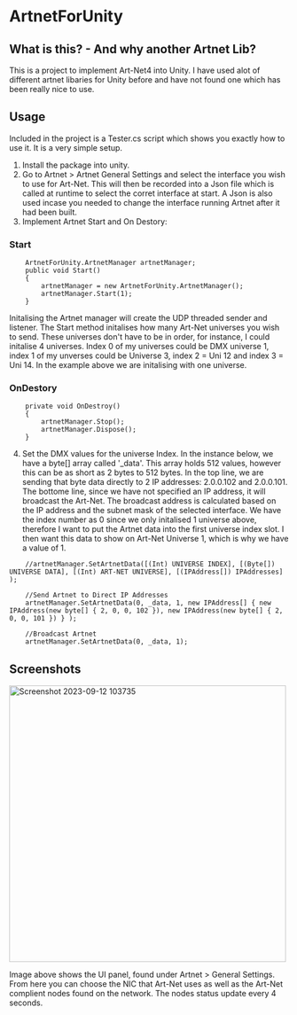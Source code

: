 # ArtnetForUnity

## What is this? - And why another Artnet Lib?
This is a project to implement Art-Net4 into Unity. I have used alot of different artnet libaries for Unity before and have not found one which has been really nice to use.

## Usage 
Included in the project is a Tester.cs script which shows you exactly how to use it. It is a very simple setup. 
1) Install the package into unity.
2) Go to Artnet > Artnet General Settings and select the interface you wish to use for Art-Net. This will then be recorded into a Json file which is called at runtime to select the corret interface at start. A Json is also used incase you needed to change the interface running Artnet after it had been built.
3) Implement Artnet Start and On Destory:
### Start
````
    ArtnetForUnity.ArtnetManager artnetManager;
    public void Start()
    {
        artnetManager = new ArtnetForUnity.ArtnetManager();
        artnetManager.Start(1);
    }
````
Initalising the Artnet manager will create the UDP threaded sender and listener. 
The Start method initalises how many Art-Net universes you wish to send. These universes don't have to be in order, for instance, I could initalise 4 universes. Index 0 of my universes could be DMX universe 1, index 1 of my unverses could be Universe 3, index 2 = Uni 12 and index 3 = Uni 14.
In the example above we are initalising with one universe.

### OnDestory
````
    private void OnDestroy()
    {
        artnetManager.Stop();
        artnetManager.Dispose();
    }
````
4)  Set the DMX values for the universe Index.
In the instance below, we have a byte[] array called '_data'. This array holds 512 values, however this can be as short as 2 bytes to 512 bytes.
In the top line, we are sending that byte data directly to 2 IP addresses: 2.0.0.102 and 2.0.0.101.
The bottome line, since we have not specified an IP address, it will broadcast the Art-Net. The broadcast address is calculated based on the IP address and the subnet mask of the selected interface.
We have the index number as 0 since we only initalised 1 universe above, therefore I want to put the Artnet data into the first universe index slot. I then want this data to show on Art-Net Universe 1, which is why we have a value of 1.
```
    //artnetManager.SetArtnetData([(Int) UNIVERSE INDEX], [(Byte[]) UNIVERSE DATA], [(Int) ART-NET UNIVERSE], [(IPAddress[]) IPAddresses] );

    //Send Artnet to Direct IP Addresses 
    artnetManager.SetArtnetData(0, _data, 1, new IPAddress[] { new IPAddress(new byte[] { 2, 0, 0, 102 }), new IPAddress(new byte[] { 2, 0, 0, 101 }) } );

    //Broadcast Artnet 
    artnetManager.SetArtnetData(0, _data, 1);
```
## Screenshots
<img width="499" alt="Screenshot 2023-09-12 103735" src="https://github.com/Hantoo/ArtnetForUnity/assets/1647342/828122e3-1601-411f-bced-dfcd3afed84a">    
    
Image above shows the UI panel, found under Artnet > General Settings. From here you can choose the NIC that Art-Net uses as well as the Art-Net complient nodes found on the network.
The nodes status update every 4 seconds. 
